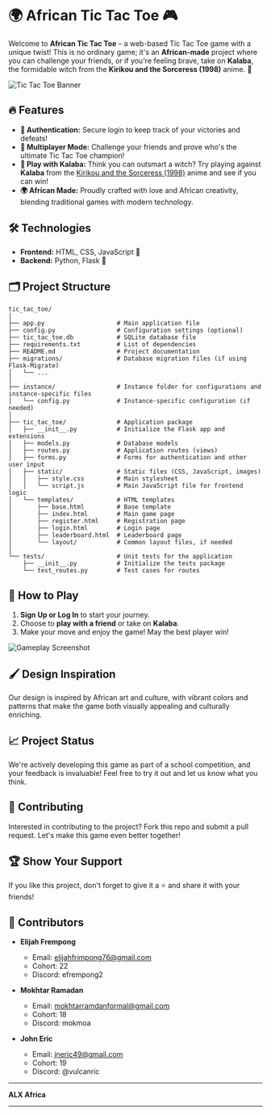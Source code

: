 # 🌍 African Tic Tac Toe 🎮

Welcome to **African Tic Tac Toe** – a web-based Tic Tac Toe game with a unique twist! This is no ordinary game; it's an **African-made** project where you can challenge your friends, or if you're feeling brave, take on **Kalaba**, the formidable witch from the **Kirikou and the Sorceress (1998)** anime. 🌟

![Tic Tac Toe Banner](https://as1.ftcdn.net/v2/jpg/05/96/52/22/1000_F_596522285_tKM9qxfXK5x5bHTGcgIMM5ugWwAIhOiJ.jpg)

## 🔥 Features

- **🔐 Authentication:** Secure login to keep track of your victories and defeats!
- **👥 Multiplayer Mode:** Challenge your friends and prove who's the ultimate Tic Tac Toe champion!
- **🤖 Play with Kalaba:** Think you can outsmart a witch? Try playing against **Kalaba** from the [Kirikou and the Sorceress (1998)](https://youtu.be/FOXIXbq0bRc) anime and see if you can win!
- **🌍 African Made:** Proudly crafted with love and African creativity, blending traditional games with modern technology.

## 🛠️ Technologies

- **Frontend:** HTML, CSS, JavaScript 🎨
- **Backend:** Python, Flask 🐍

## 🗂️ Project Structure

```plaintext
tic_tac_toe/
│
├── app.py                    # Main application file
├── config.py                 # Configuration settings (optional)
├── tic_tac_toe.db            # SQLite database file
├── requirements.txt          # List of dependencies
├── README.md                 # Project documentation
├── migrations/               # Database migration files (if using Flask-Migrate)
│   └── ...
│
├── instance/                 # Instance folder for configurations and instance-specific files
│   └── config.py             # Instance-specific configuration (if needed)
│
├── tic_tac_toe/              # Application package
│   ├── __init__.py           # Initialize the Flask app and extensions
│   ├── models.py             # Database models
│   ├── routes.py             # Application routes (views)
│   ├── forms.py              # Forms for authentication and other user input
│   ├── static/               # Static files (CSS, JavaScript, images)
│   │   ├── style.css         # Main stylesheet
│   │   └── script.js         # Main JavaScript file for frontend logic
│   └── templates/            # HTML templates
│       ├── base.html         # Base template
│       ├── index.html        # Main game page
│       ├── register.html     # Registration page
│       ├── login.html        # Login page
│       ├── leaderboard.html  # Leaderboard page
│       └── layout/           # Common layout files, if needed
│
└── tests/                    # Unit tests for the application
    ├── __init__.py           # Initialize the tests package
    └── test_routes.py        # Test cases for routes
```

## 🎯 How to Play

1. **Sign Up or Log In** to start your journey.
2. Choose to **play with a friend** or take on **Kalaba**.
3. Make your move and enjoy the game! May the best player win!

![Gameplay Screenshot](https://t0.gstatic.com/licensed-image?q=tbn:ANd9GcQdR5hPxiKG7MuJFuIe1lbrqandKE2QP5JzdrE4Dt6gnzu6Xnc0dCyK97yTeghVzkok)

## 🖌️ Design Inspiration

Our design is inspired by African art and culture, with vibrant colors and patterns that make the game both visually appealing and culturally enriching.

## 📈 Project Status

We're actively developing this game as part of a school competition, and your feedback is invaluable! Feel free to try it out and let us know what you think.

## 🤝 Contributing

Interested in contributing to the project? Fork this repo and submit a pull request. Let's make this game even better together!

## 🏆 Show Your Support

If you like this project, don't forget to give it a ⭐ and share it with your friends!

## 👥 Contributors

- **Elijah Frempong**  
  - Email: [elijahfrimpong76@gmail.com](mailto:elijahfrimpong76@gmail.com)  
  - Cohort: 22  
  - Discord: efrempong2

- **Mokhtar Ramadan**  
  - Email: [mokhtarramdanformal@gmail.com](mailto:mokhtarramdanformal@gmail.com)  
  - Cohort: 18  
  - Discord: mokmoa

- **John Eric**  
  - Email: [jneric49@gmail.com](mailto:jneric49@gmail.com)  
  - Cohort: 19  
  - Discord: @vulcanric

---

**ALX Africa**

---
